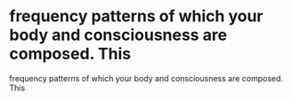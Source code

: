 # frequency patterns of which your body and consciousness are composed. This

frequency patterns of which your body and consciousness are composed. This